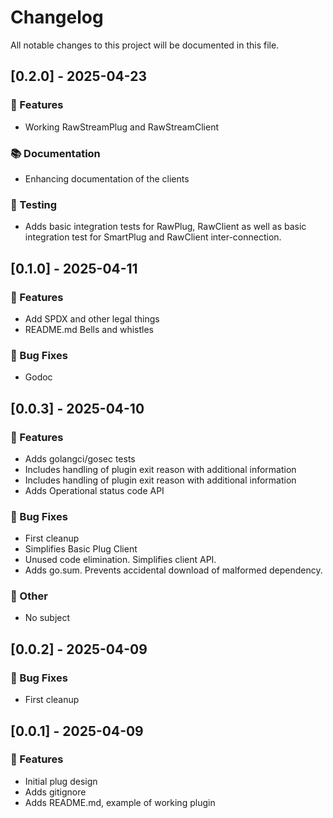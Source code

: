 # Changelog

All notable changes to this project will be documented in this file.

## [0.2.0] - 2025-04-23

### 🚀 Features

- Working RawStreamPlug and RawStreamClient

### 📚 Documentation

- Enhancing documentation of the clients

### 🧪 Testing

- Adds basic integration tests for RawPlug, RawClient as well as basic integration test for SmartPlug and RawClient inter-connection.

## [0.1.0] - 2025-04-11

### 🚀 Features

- Add SPDX and other legal things
- README.md Bells and whistles

### 🐛 Bug Fixes

- Godoc

## [0.0.3] - 2025-04-10

### 🚀 Features

- Adds golangci/gosec tests
- Includes handling of plugin exit reason with additional information
- Includes handling of plugin exit reason with additional information
- Adds Operational status code API

### 🐛 Bug Fixes

- First cleanup
- Simplifies Basic Plug Client
- Unused code elimination. Simplifies client API.
- Adds go.sum. Prevents accidental download of malformed dependency.

### 💼 Other

- No subject

## [0.0.2] - 2025-04-09

### 🐛 Bug Fixes

- First cleanup

## [0.0.1] - 2025-04-09

### 🚀 Features

- Initial plug design
- Adds gitignore
- Adds README.md, example of working plugin

<!-- generated by git-cliff -->
